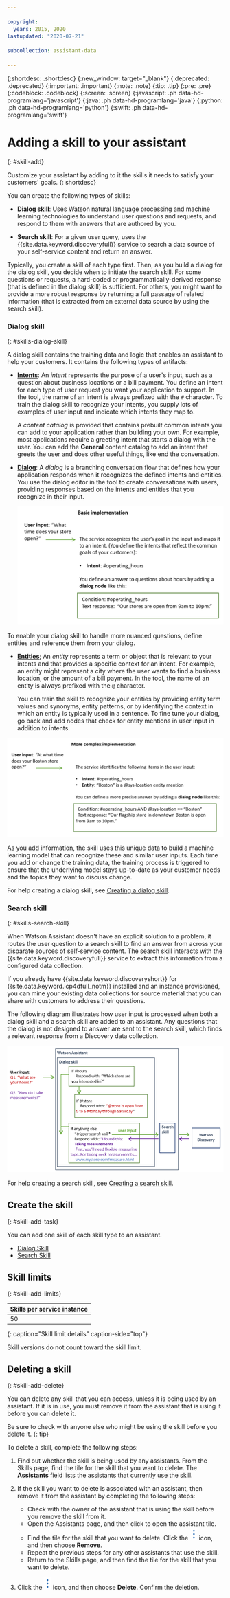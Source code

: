 ```yaml
---

copyright:
  years: 2015, 2020
lastupdated: "2020-07-21"

subcollection: assistant-data

---
```


{:shortdesc: .shortdesc}
{:new_window: target="_blank"}
{:deprecated: .deprecated}
{:important: .important}
{:note: .note}
{:tip: .tip}
{:pre: .pre}
{:codeblock: .codeblock}
{:screen: .screen}
{:javascript: .ph data-hd-programlang='javascript'}
{:java: .ph data-hd-programlang='java'}
{:python: .ph data-hd-programlang='python'}
{:swift: .ph data-hd-programlang='swift'}

# Adding a skill to your assistant
{: #skill-add}

Customize your assistant by adding to it the skills it needs to satisfy your customers' goals.
{: shortdesc}

You can create the following types of skills:

- **Dialog skill**: Uses Watson natural language processing and machine learning technologies to understand user questions and requests, and respond to them with answers that are authored by you.

- **Search skill**: For a given user query, uses the {{site.data.keyword.discoveryfull}} service to search a data source of your self-service content and return an answer.

Typically, you create a skill of each type first. Then, as you build a dialog for the dialog skill, you decide when to initiate the search skill. For some questions or requests, a hard-coded or programmatically-derived response (that is defined in the dialog skill) is sufficient. For others, you might want to provide a more robust response by returning a full passage of related information (that is extracted from an external data source by using the search skill).

### Dialog skill
{: #skills-dialog-skill}

A dialog skill contains the training data and logic that enables an assistant to help your customers. It contains the following types of artifacts:

- [**Intents**](/docs/assistant-data?topic=assistant-data-intents): An *intent* represents the purpose of a user's input, such as a question about business locations or a bill payment. You define an intent for each type of user request you want your application to support. In the tool, the name of an intent is always prefixed with the `#` character. To train the dialog skill to recognize your intents, you supply lots of examples of user input and indicate which intents they map to.

  A *content catalog* is provided that contains prebuilt common intents you can add to your application rather than building your own. For example, most applications require a greeting intent that starts a dialog with the user. You can add the **General** content catalog to add an intent that greets the user and does other useful things, like end the conversation.

- [**Dialog**](/docs/assistant-data?topic=assistant-data-dialog-build): A *dialog* is a branching conversation flow that defines how your application responds when it recognizes the defined intents and entities. You use the dialog editor in the tool to create conversations with users, providing responses based on the intents and entities that you recognize in their input.

  ![Diagram of a basic implementation that uses intent and dialog only.](images/basic-impl.png)

To enable your dialog skill to handle more nuanced questions, define entities and reference them from your dialog.

- [**Entities**](/docs/assistant-data?topic=assistant-data-entities); An *entity* represents a term or object that is relevant to your intents and that provides a specific context for an intent. For example, an entity might represent a city where the user wants to find a business location, or the amount of a bill payment. In the tool, the name of an entity is always prefixed with the `@` character.

  You can train the skill to recognize your entities by providing entity term values and synonyms, entity patterns, or by identifying the context in which an entity is typically used in a sentence. To fine tune your dialog, go back and add nodes that check for entity mentions in user input in addition to intents.

![Diagram of a more complex implementation that uses intent, entity, and dialog.](images/complex-impl.png)

As you add information, the skill uses this unique data to build a machine learning model that can recognize these and similar user inputs. Each time you add or change the training data, the training process is triggered to ensure that the underlying model stays up-to-date as your customer needs and the topics they want to discuss change.

For help creating a dialog skill, see [Creating a dialog skill](/docs/assistant-data?topic=assistant-data-skill-dialog-add).

### Search skill
{: #skills-search-skill}

When Watson Assistant doesn't have an explicit solution to a problem, it routes the user question to a search skill to find an answer from across your disparate sources of self-service content. The search skill interacts with the {{site.data.keyword.discoveryfull}} service to extract this information from a configured data collection.

If you already have {{site.data.keyword.discoveryshort}} for {{site.data.keyword.icp4dfull_notm}} installed and an instance provisioned, you can mine your existing data collections for source material that you can share with customers to address their questions.

The following diagram illustrates how user input is processed when both a dialog skill and a search skill are added to an assistant. Any questions that the dialog is not designed to answer are sent to the search skill, which finds a relevant response from a Discovery data collection.

![Diagram of how a question is sent to the Discovery service from a search skill.](images/search-skill-diagram.png)

For help creating a search skill, see [Creating a search skill](/docs/assistant-data?topic=assistant-data-skill-search-add).

## Create the skill
{: #skill-add-task}

You can add one skill of each skill type to an assistant.

- [Dialog Skill](/docs/assistant-data?topic=assistant-data-skill-dialog-add)
- [Search Skill](/docs/assistant-data?topic=assistant-data-skill-search-add)

## Skill limits
{: #skill-add-limits}

| Skills per service instance |
|-----------------------------|
|                          50 |
{: caption="Skill limit details" caption-side="top"}

Skill versions do not count toward the skill limit.

## Deleting a skill
{: #skill-add-delete}

You can delete any skill that you can access, unless it is being used by an assistant. If it is in use, you must remove it from the assistant that is using it before you can delete it.

Be sure to check with anyone else who might be using the skill before you delete it.
{: tip}

To delete a skill, complete the following steps:

1.  Find out whether the skill is being used by any assistants. From the Skills page, find the tile for the skill that you want to delete. The **Assistants** field lists the assistants that currently use the skill.

1.  If the skill you want to delete is associated with an assistant, then remove it from the assistant by completing the following steps:

    - Check with the owner of the assistant that is using the skill before you remove the skill from it.
    - Open the Assistants page, and then click to open the assistant tile.
    - Find the tile for the skill that you want to delete. Click the ![open and close list of options](images/kabob-beta.png) icon, and then choose **Remove**.
    - Repeat the previous steps for any other assistants that use the skill.
    - Return to the Skills page, and then find the tile for the skill that you want to delete.

1.  Click the ![open and close list of options](images/kabob-beta.png) icon, and then choose **Delete**. Confirm the deletion.
